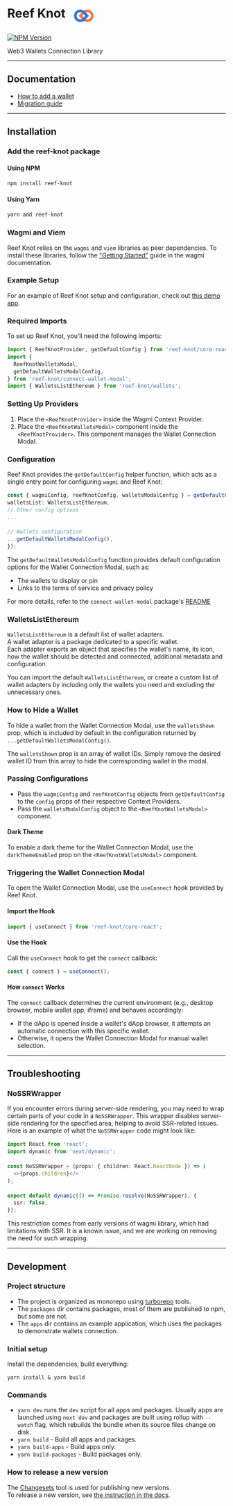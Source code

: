 # Reef Knot &nbsp; <img src="logo.svg" alt='Reef Knot logo' height='45' align='top'/> &nbsp;

[![NPM Version](https://img.shields.io/npm/v/reef-knot)](https://www.npmjs.com/package/reef-knot)

Web3 Wallets Connection Library

---

## Documentation

- [How to add a wallet](docs/how-to-add-a-wallet.md)
- [Migration guide](docs/migration-guide.md)

---

## Installation

### Add the reef-knot package

#### Using NPM

```bash
npm install reef-knot
```

#### Using Yarn

```bash
yarn add reef-knot
```

### Wagmi and Viem

Reef Knot relies on the `wagmi` and `viem` libraries as peer dependencies. To install these libraries, follow the ["Getting Started"](https://wagmi.sh/react/getting-started) guide in the wagmi documentation.

### Example Setup

For an example of Reef Knot setup and configuration, check out [this demo app](https://github.com/lidofinance/reef-knot/blob/main/apps/demo-react/providers/web3.tsx).

### Required Imports

To set up Reef Knot, you’ll need the following imports:

```typescript
import { ReefKnotProvider, getDefaultConfig } from 'reef-knot/core-react';
import {
  ReefKnotWalletsModal,
  getDefaultWalletsModalConfig,
} from 'reef-knot/connect-wallet-modal';
import { WalletsListEthereum } from 'reef-knot/wallets';
```

### Setting Up Providers

1. Place the `<ReefKnotProvider>` inside the Wagmi Context Provider.
2. Place the `<ReefKnotWalletsModal>` component inside the `<ReefKnotProvider>`. This component manages the Wallet Connection Modal.

### Configuration

Reef Knot provides the `getDefaultConfig` helper function, which acts as a single entry point for configuring `wagmi` and Reef Knot:

```typescript
const { wagmiConfig, reefKnotConfig, walletsModalConfig } = getDefaultConfig({
walletsList: WalletsListEthereum,
// Other config options
...

// Wallets configuration
...getDefaultWalletsModalConfig(),
});
```

The `getDefaultWalletsModalConfig` function provides default configuration options for the Wallet Connection Modal, such as:

- The wallets to display or pin
- Links to the terms of service and privacy policy

For more details, refer to the `connect-wallet-modal` package's [README](packages/connect-wallet-modal/README.md)

### WalletsListEthereum

`WalletsListEthereum` is a default list of wallet adapters.  
A wallet adapter is a package dedicated to a specific wallet.  
Each adapter exports an object that specifies the wallet's name,
its icon, how the wallet should be detected and connected, additional metadata and configuration.

You can import the default `WalletsListEthereum`, or create a custom list of wallet adapters by including only the wallets you need and excluding the unnecessary ones.

### How to Hide a Wallet

To hide a wallet from the Wallet Connection Modal, use the `walletsShown` prop, which is included by default in the configuration returned by `...getDefaultWalletsModalConfig()`.

The `walletsShown` prop is an array of wallet IDs. Simply remove the desired wallet ID from this array to hide the corresponding wallet in the modal.

### Passing Configurations

- Pass the `wagmiConfig` and `reefKnotConfig` objects from `getDefaultConfig` to the `config` props of their respective Context Providers.
- Pass the `walletsModalConfig` object to the `<ReefKnotWalletsModal>` component.

#### Dark Theme

To enable a dark theme for the Wallet Connection Modal, use the `darkThemeEnabled` prop on the `<ReefKnotWalletsModal>` component.

### Triggering the Wallet Connection Modal

To open the Wallet Connection Modal, use the `useConnect` hook provided by Reef Knot.

#### Import the Hook

```typescript
import { useConnect } from 'reef-knot/core-react';
```

#### Use the Hook

Call the `useConnect` hook to get the `connect` callback:

```typescript
const { connect } = useConnect();
```

#### How `connect` Works

The `connect` callback determines the current environment (e.g., desktop browser, mobile wallet app, iframe) and behaves accordingly:

- If the dApp is opened inside a wallet's dApp browser, it attempts an automatic connection with this specific wallet.
- Otherwise, it opens the Wallet Connection Modal for manual wallet selection.

---

## Troubleshooting

### NoSSRWrapper

If you encounter errors during server-side rendering, you may need to wrap certain parts of your code in a `NoSSRWrapper`. This wrapper disables server-side rendering for the specified area, helping to avoid SSR-related issues.
Here is an example of what the `NoSSRWrapper` code might look like:

```ts
import React from 'react';
import dynamic from 'next/dynamic';

const NoSSRWrapper = (props: { children: React.ReactNode }) => (
  <>{props.children}</>
);

export default dynamic(() => Promise.resolve(NoSSRWrapper), {
  ssr: false,
});
```

This restriction comes from early versions of wagmi library, which had limitations with SSR.
It is a known issue, and we are working on removing the need for such wrapping.

---

## Development

### Project structure

- The project is organized as monorepo using [turborepo](https://turbo.build/repo) tools.
- The `packages` dir contains packages, most of them are published to npm, but some are not.
- The `apps` dir contains an example application, which uses the packages to demonstrate wallets connection.

### Initial setup

Install the dependencies, build everything:

```
yarn install & yarn build
```

### Commands

- `yarn dev` runs the `dev` script for all apps and packages.
  Usually apps are launched using `next dev` and packages are built using rollup with `--watch` flag, which rebuilds the bundle when its source files change on disk.
- `yarn build` - Build all apps and packages.
- `yarn build-apps` - Build apps only.
- `yarn build-packages` - Build packages only.

### How to release a new version

The [Changesets](https://github.com/changesets/changesets) tool is used for publishing new versions.  
To release a new version, see [the instruction in the docs](docs/how-to-release.md).

